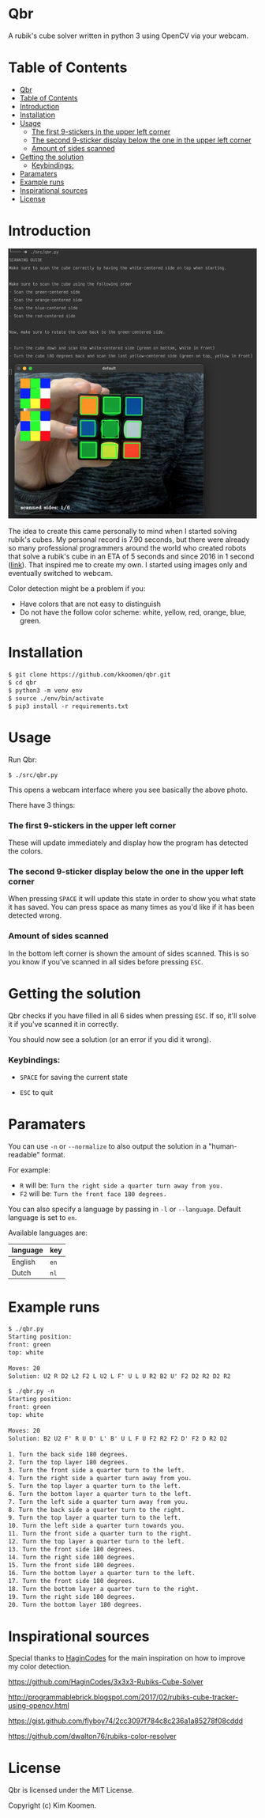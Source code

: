 # Qbr

A rubik's cube solver written in python 3 using OpenCV via your webcam.

# Table of Contents

- [Qbr](#qbr)
- [Table of Contents](#table-of-contents)
- [Introduction](#introduction)
- [Installation](#installation)
- [Usage](#usage)
    + [The first 9-stickers in the upper left corner](#the-first-9-stickers-in-the-upper-left-corner)
    + [The second 9-sticker display below the one in the upper left corner](#the-second-9-sticker-display-below-the-one-in-the-upper-left-corner)
    + [Amount of sides scanned](#amount-of-sides-scanned)
- [Getting the solution](#getting-the-solution)
    + [Keybindings:](#keybindings)
- [Paramaters](#paramaters)
- [Example runs](#example-runs)
- [Inspirational sources](#inspirational-sources)
- [License](#license)

# Introduction

![demo](demo.jpg)

The idea to create this came personally to mind when I started solving rubik's
cubes.  My personal record is 7.90 seconds, but there were already so many
professional programmers around the world who created robots that solve a
rubik's cube in an ETA of 5 seconds and since 2016 in 1 second
([link](https://www.youtube.com/watch?v=ixTddQQ2Hs4)).
That inspired me to create my own. I started using images only and eventually switched to webcam.

Color detection might be a problem if you:
- Have colors that are not easy to distinguish
- Do not have the follow color scheme: white, yellow, red, orange, blue, green.

# Installation

```
$ git clone https://github.com/kkoomen/qbr.git
$ cd qbr
$ python3 -m venv env
$ source ./env/bin/activate
$ pip3 install -r requirements.txt
```

# Usage

Run Qbr:

```
$ ./src/qbr.py
```

This opens a webcam interface where you see basically the above photo.

There have 3 things:

### The first 9-stickers in the upper left corner

These will update immediately and display how the program has detected the colors.

### The second 9-sticker display below the one in the upper left corner

When pressing `SPACE` it will update this state in order to show you what state
it has saved. You can press space as many times as you'd like if it has been
detected wrong.

### Amount of sides scanned

In the bottom left corner is shown the amount of sides scanned. This is so you
know if you've scanned in all sides before pressing `ESC`.

# Getting the solution

Qbr checks if you have filled in all 6 sides when pressing `ESC`. If so, it'll
solve it if you've scanned it in correctly.

You should now see a solution (or an error if you did it wrong).

### Keybindings:

- `SPACE` for saving the current state

- `ESC` to quit

# Paramaters

You can use `-n` or `--normalize` to also output the solution in a "human-readable" format.

For example:

* `R` will be: `Turn the right side a quarter turn away from you.`
* `F2` will be: `Turn the front face 180 degrees.`

You can also specify a language by passing in `-l` or `--language`. Default language
is set to `en`.

Available languages are:

| language | key  |
| ---      | ---  |
| English  | `en` |
| Dutch    | `nl` |

# Example runs

```
$ ./qbr.py
Starting position:
front: green
top: white

Moves: 20
Solution: U2 R D2 L2 F2 L U2 L F' U L U R2 B2 U' F2 D2 R2 D2 R2
```

```
$ ./qbr.py -n
Starting position:
front: green
top: white

Moves: 20
Solution: B2 U2 F' R U D' L' B' U L F U F2 R2 F2 D' F2 D R2 D2

1. Turn the back side 180 degrees.
2. Turn the top layer 180 degrees.
3. Turn the front side a quarter turn to the left.
4. Turn the right side a quarter turn away from you.
5. Turn the top layer a quarter turn to the left.
6. Turn the bottom layer a quarter turn to the left.
7. Turn the left side a quarter turn away from you.
8. Turn the back side a quarter turn to the right.
9. Turn the top layer a quarter turn to the left.
10. Turn the left side a quarter turn towards you.
11. Turn the front side a quarter turn to the right.
12. Turn the top layer a quarter turn to the left.
13. Turn the front side 180 degrees.
14. Turn the right side 180 degrees.
15. Turn the front side 180 degrees.
16. Turn the bottom layer a quarter turn to the left.
17. Turn the front side 180 degrees.
18. Turn the bottom layer a quarter turn to the right.
19. Turn the right side 180 degrees.
20. Turn the bottom layer 180 degrees.
```

# Inspirational sources

Special thanks to [HaginCodes](https://github.com/HaginCodes) for the main
inspiration on how to improve my color detection.

https://github.com/HaginCodes/3x3x3-Rubiks-Cube-Solver

http://programmablebrick.blogspot.com/2017/02/rubiks-cube-tracker-using-opencv.html

https://gist.github.com/flyboy74/2cc3097f784c8c236a1a85278f08cddd

https://github.com/dwalton76/rubiks-color-resolver

# License

Qbr is licensed under the MIT License.

Copyright (c) Kim Koomen.
